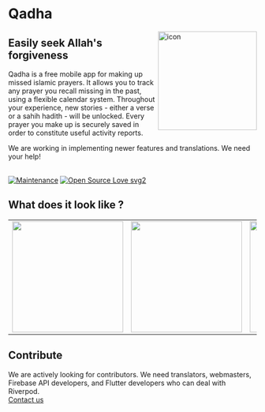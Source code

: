 # Qadha
<img src="https://i.imgur.com/cvTxG8u.png" alt="icon" align=right width=200px />

## Easily seek Allah's forgiveness
Qadha is a free mobile app for making up missed islamic prayers. It allows you to track any prayer you recall missing in the past, using a flexible calendar system. Throughout your experience, new stories - either a verse or a sahih hadith - will be unlocked. Every prayer you make up is securely saved in order to constitute useful activity reports.

We are working in implementing newer features and translations. We need your help!<br><br>

[![Maintenance](https://img.shields.io/badge/Maintained%3F-yes-green.svg)](https://GitHub.com/Naereen/StrapDown.js/graphs/commit-activity)
[![Open Source Love svg2](https://badges.frapsoft.com/os/v2/open-source.svg?v=103)](https://github.com/ellerbrock/open-source-badges/)


## What does it look like ?
<table border="0">
 <tr>
    <td><img src="https://cdn.discordapp.com/attachments/1002924976443240499/1022210309890506772/Screenshot_20220921-201031.png" width="225"></td>
    <td><img src="https://cdn.discordapp.com/attachments/1002924976443240499/1022210281159532635/Screenshot_20220921-200842.png" width="225"></td>
    <td><img src="https://cdn.discordapp.com/attachments/1002924976443240499/1022210310179917854/Screenshot_20220921-201335.png" width="225"></td>
 </tr>
</table>

## Contribute
We are actively looking for contributors. We need translators, webmasters, Firebase API developers, and Flutter developers who can deal with Riverpod.<br>
<a href="mailto: aliboukerroui3@gmail.com">Contact us</a>
